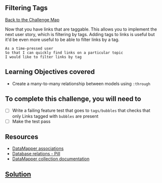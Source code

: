 ## Filtering Tags

[Back to the Challenge Map](0_challenge_map.md)

Now that you have links that are taggable. This allows you to implement the next user story, which is filtering by tags. Adding tags to links is useful but it'd be even more useful to be able to filter links by a tag.

```
As a time-pressed user
So that I can quickly find links on a particular topic
I would like to filter links by tag
```
## Learning Objectives covered

* Create a many-to-many relationship between models using `:through`

## To complete this challenge, you will need to

- [ ] Write a failing feature test that goes to `tags/bubbles` that checks that only Links tagged with `bubbles` are present
- [ ] Make the test pass

## Resources

* [DataMapper associations](http://datamapper.org/docs/associations.html)
* [Database relations - Pill](https://github.com/makersacademy/course/blob/master/pills/relational_SQL_DBs.md)
* [DataMapper collection documentation](http://www.rubydoc.info/github/datamapper/dm-core/master/DataMapper/Collection)

## [Solution](solutions/15.md)
